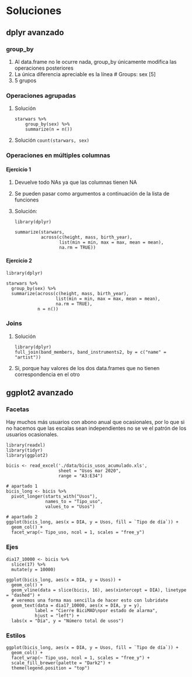 # Soluciones

## dplyr avanzado

### group_by

1. Al data.frame no le ocurre nada, group_by únicamente modifica las operaciones posteriores
2. La única diferencia apreciable es la línea # Groups: sex [5]
3. 5 grupos

### Operaciones agrupadas

1. Solución

   ```{r}
   starwars %>%
       group_by(sex) %>%
       summarize(n = n())
   ```

2. Solución
   `count(starwars, sex)`

### Operaciones en múltiples columnas

#### Ejercicio 1

1. Devuelve todo NAs ya que las columnas tienen NA
2. Se pueden pasar como argumentos a continuación de la lista de funciones
3. Solución:

   ```{r}
   library(dplyr)

   summarize(starwars,
             across(c(height, mass, birth_year),
                    list(min = min, max = max, mean = mean),
                    na.rm = TRUE))
   ```

#### Ejercicio 2

```{r}
library(dplyr)

starwars %>%
  group_by(sex) %>%
  summarize(across(c(height, mass, birth_year),
                   list(min = min, max = max, mean = mean),
                   na.rm = TRUE),
            n = n())
```

### Joins

1. Solución

   ```{r}
   library(dplyr)
   full_join(band_members, band_instruments2, by = c("name" = "artist"))
   ```

2. Si, porque hay valores de los dos data.frames que no tienen correspondencia en el otro

## ggplot2 avanzado

### Facetas

Hay muchos más usuarios con abono anual que ocasionales, por lo que si no hacemos que las escalas sean independientes no se ve el patrón de los usuarios ocasionales.

```{r}
library(readxl)
library(tidyr)
library(ggplot2)

bicis <- read_excel('./data/bicis_usos_acumulado.xls',
                    sheet = "Usos mar 2020",
                    range = "A3:E34")

# apartado 1
bicis_long <- bicis %>%
  pivot_longer(starts_with("Usos"),
               names_to = "Tipo_uso",
               values_to = "Usos")

# apartado 2
ggplot(bicis_long, aes(x = DIA, y = Usos, fill = `Tipo de día`)) +
  geom_col() +
  facet_wrap(~ Tipo_uso, ncol = 1, scales = "free_y")
```

### Ejes

```{r}
dia17_10000 <- bicis %>%
  slice(17) %>%
  mutate(y = 10000)

ggplot(bicis_long, aes(x = DIA, y = Usos)) +
  geom_col() +
  geom_vline(data = slice(bicis, 16), aes(xintercept = DIA), linetype = "dashed") +
  # veremos una forma mas sencilla de hacer esto con lubridate
  geom_text(data = dia17_10000, aes(x = DIA, y = y),
           label = "Cierre BiciMAD\npor estado de alarma",
           hjust = "left") +
  labs(x = "Día", y = "Número total de usos")
```

### Estilos

```{r}
ggplot(bicis_long, aes(x = DIA, y = Usos, fill = `Tipo de día`)) +
  geom_col() +
  facet_wrap(~ Tipo_uso, ncol = 1, scales = "free_y") +
  scale_fill_brewer(palette = "Dark2") +
  theme(legend.position = "top")
```

